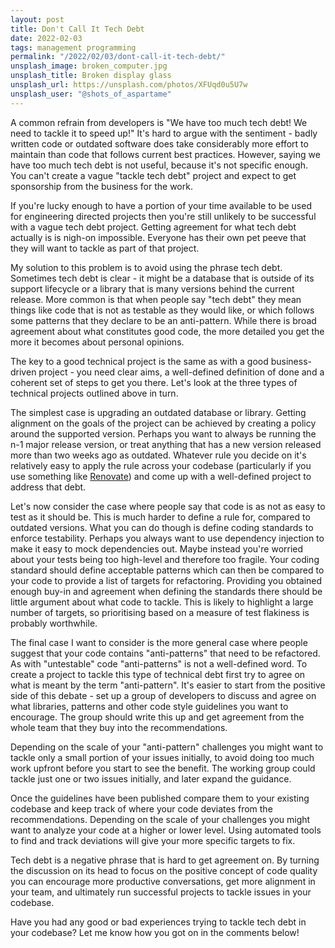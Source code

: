 ```yaml
---
layout: post
title: Don't Call It Tech Debt
date: 2022-02-03
tags: management programming
permalink: "/2022/02/03/dont-call-it-tech-debt/"
unsplash_image: broken_computer.jpg
unsplash_title: Broken display glass
unsplash_url: https://unsplash.com/photos/XFUqd0u5U7w
unsplash_user: "@shots_of_aspartame"
---
```

A common refrain from developers is "We have too much tech debt! We need to tackle it to
speed up!" It's hard to argue with the sentiment - badly written code or outdated software does
take considerably more effort to maintain than code that follows current best practices. However,
saying we have too much tech debt is not useful, because it's not specific enough. You can't create
a vague "tackle tech debt" project and expect to get sponsorship from the business for the work.

If you're lucky enough to have a portion of your time available to be used for engineering
directed projects then you're still unlikely to be successful with a vague tech debt project.
Getting agreement for what tech debt actually is is nigh-on impossible. Everyone
has their own pet peeve that they will want to tackle as part of that project.

My solution to this problem is to avoid using the phrase tech debt. Sometimes tech debt is clear -
it might be a database that is outside of its support lifecycle or a library that is many versions
behind the current release. More common is that when people say "tech debt" they mean things like
code that is not as testable as they would like, or which follows some patterns that they declare
to be an anti-pattern. While there is broad agreement about what constitutes good code, the more
detailed you get the more it becomes about personal opinions.
<!--more-->

The key to a good technical project is the same as with a good business-driven project - you need
clear aims, a well-defined definition of done and a coherent set of steps to get you there. Let's
look at the three types of technical projects outlined above in turn.

The simplest case is upgrading an outdated database or library. Getting alignment on the goals of
the project can be achieved by creating a policy around the supported version. Perhaps you want to always
be running the n-1 major release version, or treat anything that has a new version released more
than two weeks ago as outdated. Whatever rule you decide on it's relatively easy to apply the rule
across your codebase (particularly if you use something like
[Renovate](https://www.whitesourcesoftware.com/free-developer-tools/renovate/)) and come up with a
well-defined project to address that debt.

Let's now consider the case where people say that code is as not as easy to test as it should be.
This is much harder to define a rule for, compared to outdated versions. What you can do though is
define coding standards to enforce testability. Perhaps you always want to use dependency
injection to make it easy to mock dependencies out. Maybe instead you're worried about your
tests being too high-level and therefore too fragile. Your coding standard should define acceptable
patterns which can then be compared to your code to provide a list of targets for refactoring.
Providing you obtained enough buy-in and agreement when defining the standards there should be
little argument about what code to tackle. This is likely to highlight a large number of targets,
so prioritising based on a measure of test flakiness is probably worthwhile.

The final case I want to consider is the more general case where people suggest that your code
contains "anti-patterns" that need to be refactored. As with "untestable" code "anti-patterns"
is not a well-defined word. To create a project to tackle this type of technical debt first try
to agree on what is meant by the term "anti-pattern". It's easier to start from the positive side of
this debate - set up a group of developers to discuss and agree on what libraries, patterns and
other code style guidelines you want to encourage. The group should write this up and get agreement
from the whole team that they buy into the recommendations.

Depending on the scale of your "anti-pattern" challenges you might want to tackle only a small
portion of your issues initially, to avoid doing too much work upfront before you start to see
the benefit. The working group could tackle just one or two issues initially, and later expand the
guidance.

Once the guidelines have been published compare them to your existing codebase and keep track of where
your code deviates from the recommendations. Depending on the scale of your challenges you might want
to analyze your code at a higher or lower level. Using automated tools to find and track deviations
will give your more specific targets to fix.

Tech debt is a negative phrase that is hard to get agreement on. By turning the discussion on its
head to focus on the positive concept of code quality you can encourage more productive conversations,
get more alignment in your team, and ultimately run successful projects to tackle issues in your
codebase.

Have you had any good or bad experiences trying to tackle tech debt in your codebase? Let me know
how you got on in the comments below!
